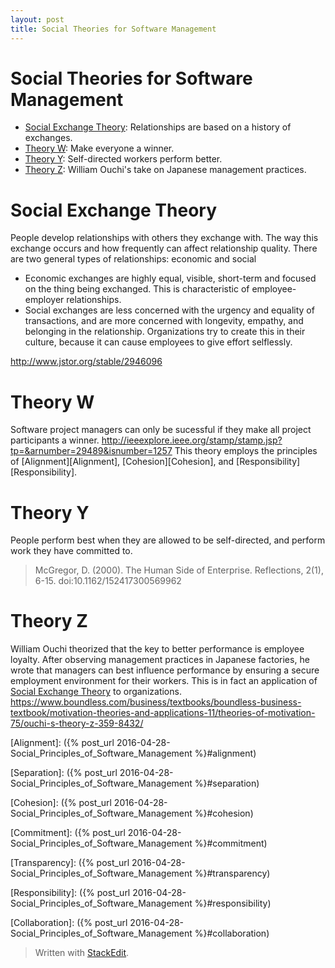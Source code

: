 ```yaml
---
layout: post
title: Social Theories for Software Management
---
```

Social Theories for Software Management
===
* [Social Exchange Theory](#exchange): Relationships are based on a history of exchanges.
* [Theory W](#theory_w):  Make everyone a winner.
* [Theory Y](#theory_y):  Self-directed workers perform better.
* [Theory Z](#theory_z):  William Ouchi's take on Japanese management practices.

# <a name="exchange">Social Exchange Theory</a>
People develop relationships with others they exchange with. 
The way this exchange occurs and how frequently can affect relationship quality. 
There are two general types of relationships: economic and social
* Economic exchanges are highly equal, visible, short-term and focused on the thing being exchanged. This is characteristic of employee-employer relationships.
* Social exchanges are less concerned with the urgency and equality of transactions, and are more concerned with longevity, empathy, and belonging in the relationship. Organizations try to create this in their culture, because it can cause employees to give effort selflessly.

http://www.jstor.org/stable/2946096

# <a name="theory_w">Theory W</a>
Software project managers can only be sucessful if they make all project participants a winner. 
http://ieeexplore.ieee.org/stamp/stamp.jsp?tp=&arnumber=29489&isnumber=1257
This theory employs the principles of [Alignment][Alignment], [Cohesion][Cohesion], and [Responsibility][Responsibility].
# <a name="theory_y">Theory Y</a>
People perform best when they are allowed to be self-directed, and perform work they have committed to.
> McGregor, D. (2000). The Human Side of Enterprise. Reflections, 2(1), 6-15. doi:10.1162/152417300569962

# <a name="theory_z">Theory Z</a>
William Ouchi theorized that the key to better performance is employee loyalty. After observing management practices in Japanese factories, he wrote that managers can best influence performance by ensuring a secure employment environment for their workers.  This is in fact an application of [Social Exchange Theory](#exchange) to organizations.
https://www.boundless.com/business/textbooks/boundless-business-textbook/motivation-theories-and-applications-11/theories-of-motivation-75/ouchi-s-theory-z-359-8432/

[Alignment]: ({% post_url 2016-04-28-Social_Principles_of_Software_Management %}#alignment)

[Separation]: ({% post_url 2016-04-28-Social_Principles_of_Software_Management %}#separation)

[Cohesion]: ({% post_url 2016-04-28-Social_Principles_of_Software_Management %}#cohesion)

[Commitment]: ({% post_url 2016-04-28-Social_Principles_of_Software_Management %}#commitment)

[Transparency]: ({% post_url 2016-04-28-Social_Principles_of_Software_Management %}#transparency)

[Responsibility]: ({% post_url 2016-04-28-Social_Principles_of_Software_Management %}#responsibility)

[Collaboration]: ({% post_url 2016-04-28-Social_Principles_of_Software_Management %}#collaboration)

> Written with [StackEdit](https://stackedit.io/).
